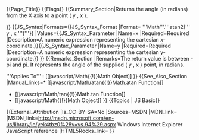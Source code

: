 {{Page_Title}}
{{Flags}}
{{Summary_Section|Returns the angle (in radians) from the X axis to a point ( y , x ).

}}
{{JS_Syntax|Formats={{JS_Syntax_Format
|Format= '''Math'''.'''atan2(''' y , x ''')'''}}
|Values={{JS_Syntax_Parameter
|Name=x
|Required=Required
|Description=A numeric expression representing the cartesian x-coordinate.}}{{JS_Syntax_Parameter
|Name=y
|Required=Required
|Description=A numeric expression representing the cartesian y-coordinate.}}
}}
{{Remarks_Section
|Remarks=The return value is between -pi and pi. It represents the angle of the supplied ( y , x ) point, in radians.

'''Applies To''' : [[javascript/Math{{!}}Math Object]]
}}
{{See_Also_Section
|Manual_links=* [[javascript/Math/atan{{!}}Math.atan Function]]
* [[javascript/Math/tan{{!}}Math.tan Function]]
* [[javascript/Math{{!}}Math Object]]
}}
{{Topics | JS Basic}}

{{External_Attribution
|Is_CC-BY-SA=No
|Sources=MSDN
|MDN_link=
|MSDN_link=http://msdn.microsoft.com/en-us/library/ie/yek4tbz0%28v=vs.94%29.aspx Windows Internet Explorer JavaScript reference
|HTML5Rocks_link=
}}